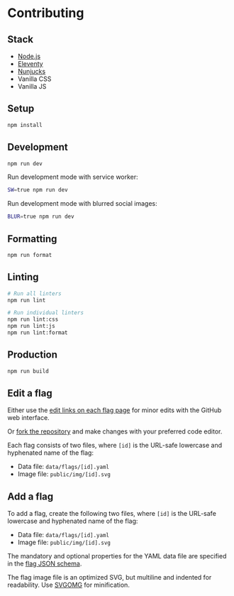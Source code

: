 # Contributing

## Stack

- [Node.js](https://nodejs.org/)
- [Eleventy](https://www.11ty.dev/)
- [Nunjucks](https://mozilla.github.io/nunjucks/)
- Vanilla CSS
- Vanilla JS

## Setup

```sh
npm install
```

## Development

```sh
npm run dev
```

Run development mode with service worker:

```sh
SW=true npm run dev
```

Run development mode with blurred social images:

```sh
BLUR=true npm run dev
```

## Formatting

```sh
npm run format
```

## Linting

```sh
# Run all linters
npm run lint

# Run individual linters
npm run lint:css
npm run lint:js
npm run lint:format
```

## Production

```sh
npm run build
```

## Edit a flag

Either use the [edit links on each flag page](https://flag.is/non-binary/) for minor edits with the GitHub web interface.

Or [fork the repository](https://github.com/mvsde/flag.is/fork) and make changes with your preferred code editor.

Each flag consists of two files, where `[id]` is the URL-safe lowercase and hyphenated name of the flag:

- Data file: `data/flags/[id].yaml`
- Image file: `public/img/[id].svg`

## Add a flag

To add a flag, create the following two files, where `[id]` is the URL-safe lowercase and hyphenated name of the flag:

- Data file: `data/flags/[id].yaml`
- Image file: `public/img/[id].svg`

The mandatory and optional properties for the YAML data file are specified in the [flag JSON schema](schemas/flag.yaml).

The flag image file is an optimized SVG, but multiline and indented for readability. Use [SVGOMG](https://jakearchibald.github.io/svgomg/) for minification.
